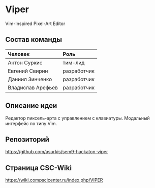 # Viper

Vim-Inspired Pixel-Art Editor

## Состав команды

| Человек           | Роль        |
|:------------------|:------------|
| Антон Суркис      | тим-лид     |
| Евгений Свирин    | разработчик |
| Даниил Зинченко   | разработчик |
| Владислав Арефьев | разработчик |

## Описание идеи

Редактор пиксель-арта с управлением с клавиатуры.
Модальный интерфейс по типу Vim.

## Репозиторий

https://github.com/asurkis/sem9-hackaton-viper

## Страница CSC-Wiki

https://wiki.compscicenter.ru/index.php/VIPER

